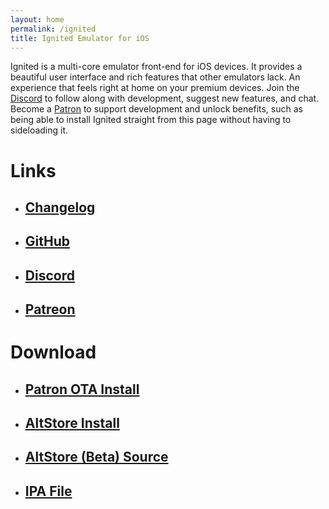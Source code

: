 ```yaml
---
layout: home
permalink: /ignited
title: Ignited Emulator for iOS
---
```


Ignited is a multi-core emulator front-end for iOS devices. It provides a beautiful user interface and rich features that other emulators lack. An experience that feels right at home on your premium devices. Join the [Discord](https://discord.gg/qEtKFJt5dR) to follow along with development, suggest new features, and chat. Become a [Patron](https://patreon.com/litritt) to support development and unlock benefits, such as being able to install Ignited straight from this page without having to sideloading it.

# Links

- ## [Changelog](https://litritt.com/ignited/releases)
- ## [GitHub](https://github.com/Lit-Development/Ignited)
- ## [Discord](https://discord.gg/qEtKFJt5dR)
- ## [Patreon](https://patreon.com/litritt)

# Download

- ## [Patron OTA Install](itms-services://?action=download-manifest&url=https://f005.backblazeb2.com/file/lit-apps/ignited/1.2.3/manifest.plist)
- ## [AltStore Install](altstore://install?url=https://github.com/Lit-Development/Ignited/releases/latest/download/Ignited.ipa)
- ## [AltStore (Beta) Source](altstore://source?url=https://apps.litritt.com)
- ## [IPA File](https://github.com/Lit-Development/Ignited/releases/latest/download/Ignited.ipa)
